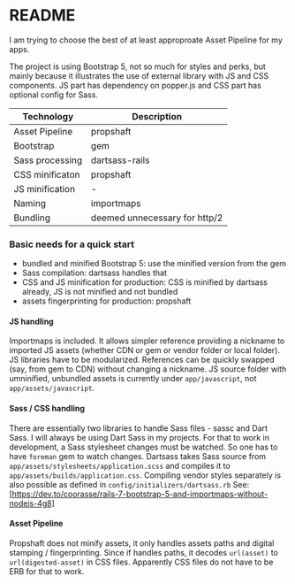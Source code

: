 # README

I am trying to choose the best of at least approproate Asset Pipeline for my apps.

The project is using Bootstrap 5, not so much for styles and perks, but mainly because it illustrates the use of external library with JS and CSS components. JS part has dependency on popper.js and CSS part has optional config for Sass.

| Technology      | Description                   |
| --------------- | ----------------------------- |
| Asset Pipeline  | propshaft                     |
| Bootstrap       | gem                           |
| Sass processing | dartsass-rails                |
| CSS minificaton | propshaft                     |
| JS minification | -                             |
| Naming          | importmaps                    |
| Bundling        | deemed unnecessary for http/2 |

### Basic needs for a quick start

- bundled and minified Bootstrap 5: use the minified version from the gem
- Sass compilation: dartsass handles that
- CSS and JS minification for production: CSS is minified by dartsass already, JS is not minified and not bundled
- assets fingerprinting for production: propshaft

#### JS handling

Importmaps is included. It allows simpler reference providing a nickname to imported JS assets (whether CDN or gem or vendor folder or local folder). JS libraries have to be modularized. References can be quickly swapped (say, from gem to CDN) without changing a nickname.
JS source folder with umninified, unbundled assets is currently under `app/javascript`, not `app/assets/javascript`.

#### Sass / CSS handling

There are essentially two libraries to handle Sass files - sassc and Dart Sass. I will always be using Dart Sass in my projects. For that to work in development, a Sass stylesheet changes must be watched. So one has to have `foreman` gem to watch changes.
Dartsass takes Sass source from `app/assets/stylesheets/application.scss` and compiles it to  `app/assets/builds/application.css`. Compiling vendor styles separately is also possible as defined in `config/initializers/dartsass.rb`
See: [https://dev.to/coorasse/rails-7-bootstrap-5-and-importmaps-without-nodejs-4g8]

#### Asset Pipeline

Propshaft does not minify assets, it only handles assets paths and digital stamping / fingerprinting. Since if handles paths, it decodes `url(asset)` to `url(digested-asset)` in CSS files. Apparently CSS files do not have to be ERB for that to work.
